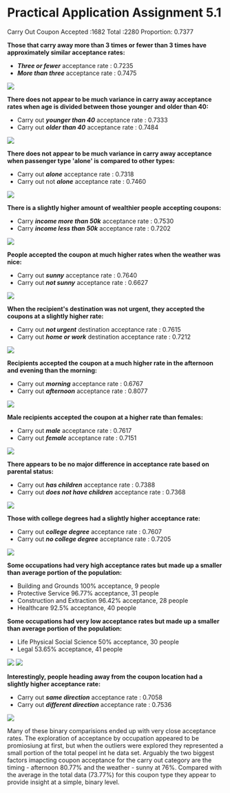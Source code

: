 # Practical Application Assignment 5.1

Carry Out Coupon
Accepted :1682
Total :2280
Proportion: 0.7377

**Those that carry away more than 3 times or fewer than 3 times have approximately similar acceptance rates:**

- ***Three or fewer*** acceptance rate : 0.7235
- ***More than three*** acceptance rate : 0.7475

![](images/CA_freq.jpeg)

**There does not appear to be much variance in carry away acceptance rates when age is divided between those younger and older than 40:**

- Carry out ***younger than 40*** acceptance rate : 0.7333
- Carry out ***older than 40*** acceptance rate : 0.7484

![](images/CA_age.jpeg)

**There does not appear to be much variance in carry away acceptance when passenger type 'alone' is compared to other types:**

- Carry out ***alone*** acceptance rate : 0.7318
- Carry out not ***alone*** acceptance rate : 0.7460

![](images/CA_pass.jpeg)

**There is a slightly higher amount of wealthier people accepting coupons:**

- Carry ***income more than 50k*** acceptance rate : 0.7530
- Carry ***income less than 50k*** acceptance rate : 0.7202

![](images/CA_income.jpeg)

**People accepted the coupon at much higher rates when the weather was nice:**

- Carry out ***sunny*** acceptance rate : 0.7640
- Carry out ***not sunny*** acceptance rate : 0.6627

![](images/CA_weather.jpeg)

**When the recipient's destination was not urgent, they accepted the coupons at a slightly higher rate:**

- Carry out ***not urgent*** destination acceptance rate : 0.7615
- Carry out ***home or work*** destination acceptance rate : 0.7212

![](images/CA_dest.jpeg)

**Recipients accepted the coupon at a much higher rate in the afternoon and evening than the morning:**

- Carry out ***morning*** acceptance rate : 0.6767
- Carry out ***afternoon*** acceptance rate : 0.8077

![](images/CA_time.jpeg)

**Male recipients accepted the coupon at a higher rate than females:**

- Carry out ***male*** acceptance rate : 0.7617
- Carry out ***female*** acceptance rate : 0.7151

![](images/CA_gender.jpeg)

**There appears to be no major difference in acceptance rate based on parental status:**

- Carry out ***has children*** acceptance rate : 0.7388
- Carry out ***does not have children*** acceptance rate : 0.7368

![](images/CA_parent.jpeg)

**Those with college degrees had a slightly higher acceptance rate:**

- Carry out ***college degree*** acceptance rate : 0.7607
- Carry out ***no college degree*** acceptance rate : 0.7205

![](images/CA_education.jpeg)

**Some occupations had very high acceptance rates but made up a smaller than average portion of the population:**

- Building and Grounds 100% acceptance, 9 people
- Protective Service 96.77% acceptance, 31 people
- Construction and Extraction 96.42% acceptance, 28 people
- Healthcare 92.5% acceptance, 40 people

**Some occupations had very low acceptance rates but made up a smaller than average portion of the population:**

- Life Physical Social Science 50% acceptance, 30 people
- Legal 53.65% acceptance, 41 people

![](images/CA_occu.jpeg)
![](images/CA_occu_total.jpeg)

**Interestingly, people heading away from the coupon location had a slightly higher acceptance rate:**

- Carry out ***same direction*** acceptance rate : 0.7058
- Carry out ***different direction*** acceptance rate : 0.7536

![](images/CA_direction.jpeg)

Many of these binary comparisions ended up with very close acceptance rates. The exploration of acceptance by occupation appeared to be promiosiung at first, but when the outliers were explored they represented a small portion of the total peopel int he data set. Arguably the two biggest factors imapcting coupon acceptance for the carry out category are the timing - afternoon 80.77% and the weather - sunny at 76%. Compared with the average in the total data (73.77%) for this coupon type they appear to provide insight at a simple, binary level. 